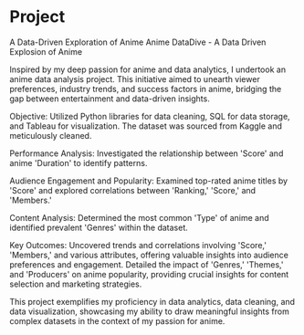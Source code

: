 # Project
A Data-Driven Exploration of Anime
Anime DataDive - A Data Driven Explosion of Anime

Inspired by my deep passion for anime and data analytics, I undertook an anime data analysis project. This initiative aimed to unearth viewer preferences, industry trends, and success factors in anime, bridging the gap between entertainment and data-driven insights.

Objective: Utilized Python libraries for data cleaning, SQL for data storage, and Tableau for visualization. The dataset was sourced from Kaggle and meticulously cleaned.

 Performance Analysis: Investigated the relationship between 'Score' and anime 'Duration' to identify patterns.
 
 Audience Engagement and Popularity: Examined top-rated anime titles by 'Score' and explored correlations between 'Ranking,' 'Score,' and 'Members.'
 
 Content Analysis: Determined the most common 'Type' of anime and identified prevalent 'Genres' within the dataset.
 
 Key Outcomes: Uncovered trends and correlations involving 'Score,' 'Members,' and various attributes, offering valuable insights into audience preferences and engagement. Detailed the impact of 'Genres,' 'Themes,' and 'Producers' on anime popularity, providing crucial insights for content selection and marketing strategies.
 
 This project exemplifies my proficiency in data analytics, data cleaning, and data visualization, showcasing my ability to draw meaningful insights from complex datasets in the context of my passion for anime.
